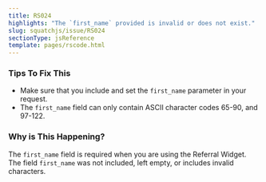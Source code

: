 ```yaml
---
title: RS024
highlights: "The `first_name` provided is invalid or does not exist."
slug: squatchjs/issue/RS024
sectionType: jsReference
template: pages/rscode.html
---
```


### Tips To Fix This

 - Make sure that you include and set the `first_name` parameter in your request.
 - The `first_name` field can only contain ASCII character codes 65-90, and 97-122.

### Why is This Happening?

The `first_name` field is required when you are using the Referral Widget. The field `first_name` was not included, left empty, or includes invalid characters. 